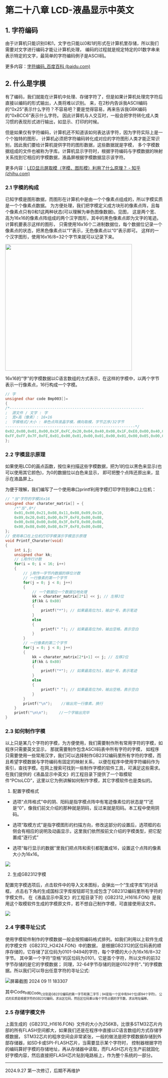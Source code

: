 # 第二十八章 LCD-液晶显示中英文

## 1. 字符编码

由于计算机只能识别0和1，文字也只能以0和1的形式在计算机里存储，所以我们需要对文字进行编码才能让计算机处理， 编码的过程就是规定特定的01数字串来表示特定的文字，最简单的字符编码例子是ASCII码。

更多内容：[字符编码_百度百科 (baidu.com)](https://baike.baidu.com/item/%E5%AD%97%E7%AC%A6%E7%BC%96%E7%A0%81/8446880)

## 2. 什么是字模

有了编码，我们就能在计算机中处理、存储字符了，但是如果计算机处理完字符后直接以编码的形式输出，人类将难以识别。 来，在2秒内告诉我ASCII编码的“0x25”表示什么字符？不容易吧？要是觉得容易，再来告诉我GBK编码的“0xBCC6”表示什么字符。 因此计算机与人交互时，一般会把字符转化成人类习惯的表现形式进行输出，如显示、打印的时候。

但是如果仅有字符编码，计算机还不知道该如何表达该字符，因为字符实际上是一个个独特的图形， 计算机必须把字符编码转化成对应的字符图形人类才能正常识别，因此我们要给计算机提供字符的图形数据，这些数据就是字模， 多个字模数据组成的文件也被称为字库。计算机显示字符时，根据字符编码与字模数据的映射关系找到它相应的字模数据，液晶屏根据字模数据显示该字符。

更多内容：[LED显示屏取模（字模、图形模）利用了什么原理？ - 知乎 (zhihu.com)](https://www.zhihu.com/question/28063387)

### 2.1 字模的构成

已知字模是图形数据，而图形在计算机中是由一个个像素点组成的，所以字模实质是一个个像素点数据。 为方便处理，我们把字模定义成方块形的像素点阵，且每个像素点只有0和1这两种状态(可以理解为单色图像数据)。见图， 这是两个宽、高为16x16的像素点阵组成的两个汉字图形，其中的黑色像素点即为文字的笔迹。计算机要表示这样的图形， 只需使用16x16个二进制数据位，每个数据位记录一个像素点的状态，把黑色像素点以“1”表示，无色像素点以“0”表示即可。 这样的一个汉字图形，使用16x16/8=32个字节来就可以记录下来。

<img title="" src="https://doc.embedfire.com/mcu/stm32/f103zhinanzhe/std/zh/latest/_images/LCDdis003.png" alt="" width="405">

16x16的“字”的字模数据以C语言数组的方式表示，在这样的字模中，以两个字节表示一行像素点，16行构成一个字模。

```c
// 字
unsigned char code Bmp003[]=
{
/*------------------------------------------------------------
;  源文件 / 文字 : 字
;  宽×高（像素）: 16×16
;  字模格式/大小 : 单色点阵液晶字模，横向取模，字节正序/32字节
----------------------------------------------------------*/
0x02,0x00,0x01,0x00,0x3F,0xFC,0x20,0x04,0x40,0x08,0x1F,0xE0,0x00,0x40,0x00,0x80,
0xFF,0xFF,0x7F,0xFE,0x01,0x00,0x01,0x00,0x01,0x00,0x01,0x00,0x05,0x00,0x02,0x00,
};
```

### 2.2 字模显示原理

如果使用LCD的画点函数，按位来扫描这些字模数据，把为1的位以黑色来显示(也可以使用其它颜色)，为0的数据位以白色来显示， 即可把整个点阵还原出来，显示在液晶屏上。

为便于理解，我们编写了一个使用串口printf利用字模打印字符到串口上位机：

```c
// "当"字符的字模16x16 
unsigned char charater_matrix[] = {
    /*"当",0*/
    0x01,0x00,0x21,0x08,0x11,0x08,0x09,0x10,
    0x09,0x20,0x01,0x00,0x7F,0xF8,0x00,0x08,
    0x00,0x08,0x00,0x08,0x3F,0xF8,0x00,0x08,
    0x00,0x08,0x00,0x08,0x7F,0xF8,0x00,0x08,
};
// 使用串口在上位机打印字模演示字模显示原理
void Printf_Charater(void)
{
    int i,j;
    unsigned char kk;
    // i用作行计数
    for(i = 0; i < 16; i++) 
    {
        // j用作一字节内数据的移位计数
        // 一行像素的第一个字节
        for(j = 0; j < 8; j++) 
        {
            // 一个数据位一个数据位地处理
            kk = charater_matrix[2*i] << j; // 左移J位
            if(kk & 0x80) 
            {
                printf("*"); // 如果最高位为1，输出*号，表示笔迹
            } 
            else 
            {
                printf(" "); // 如果最高位为0，输出空格，表示空白
            }
        }
        // 一行像素的第二个字节
        for(j = 0; j < 8; j++) 
        {
            kk = charater_matrix[2*i+1] << j; // 左移J位
            if(kk & 0x80) 
            {
                printf("*"); // 如果最高位为1，输出*号，表示笔迹
            } 
            else 
            {
                printf(" "); // 如果最高位为0，输出空格，表示空白
            }
        }
        printf("\n");    //输出完一行像素，换行
    }
    printf("\n\n");     //一个字输出完毕
}
```

### 2.3 如何制作字模

以上只是某几个字符的字模，为方便使用，我们需要制作所有常用字符的字模，如程序只需要英文显示， 那就需要制作包含ASCII码表中所有字符的字模， 如程序只需要使用一些常用汉字，我们可以选择制作GB2312编码里所有字符的字模，而且希望字模数据与字符编码有固定的映射关系， 以便在程序中使用字符编码作为索引，查找字模。在网上搜索可找到一些制作字模的软件工具，可满足这些需求。 在我们提供的《液晶显示中英文》的工程目录下提供了一个取模软件“PCtoLCD”，这里以它为例讲解如何制作字模，其它字模软件也是类似的。

1. 配置字模格式
- 选项“点阵格式”中的阴、阳码是指字模点阵中有笔迹像素位的状态是“1”还是“0”，像我们前文介绍的那种就是阴码，反过来就是阳码。本工程中使用阴码。

- 选项“取模方式”是指字模图形的扫描方向，修改这部分的设置后，选项框的右侧会有相应的说明及动画显示，这里我们依然按前文介绍的字模类型，把它配置成“逐行式”

- 选项“每行显示的数据”里我们把点阵和索引都配置成16，设置这个点阵的像素大小为16x16。

![](https://doc.embedfire.com/mcu/stm32/f103zhinanzhe/std/zh/latest/_images/LCDdis005.jpg)

2. 生成GB2312字模

配置完字模选项后，点击软件中的导入文本图标，会弹出一个“生成字库”的对话框， 点击右下角的生成国标汉字库按钮即可生成包含了GB2312编码里所有字符的字模文件。 在《液晶显示中英文》的工程目录下的《GB2312_H1616.FON》是我用这个取模软件生成的字模原文件，若不想自己制作字模，可直接使用该文件。

![](https://doc.embedfire.com/mcu/stm32/f103zhinanzhe/std/zh/latest/_images/LCDdis006.jpg)

### 2.4 字模寻址公式

使用字模软件制作的字模数据一般会按照编码格式排列。如我们利用以上软件生成的字模文件《GB2312_H2424.FON》中的数据， 是根据GB2312的区位码表的顺序存储的，它存储了区位码为0101-9494的字符，每个字模的大小为16x16/8=32字节。 其中第一个字符“空格”的区位码为0101，它是首个字符，所以文件的前32字节存储的是它的字模数据； 同理，32-64字节存储的则是0102字符“、”的字模数据。所以我们可以导出任意字符的寻址公式:

![屏幕截图 2024 09 11 183307](https://img.picgo.net/2024/09/11/-2024-09-11-1833077ea207ee9e8fe3ed.png)

其中Code<sub>H和Code<sub>L分别是GB2312编码的第一字节和第二字节；94是指一个区中有94个位(即94个字符)。 公式的实质是根据字符的GB2312编码，求出区位码，然后区位码乘以每个字符占据的字节数，求出地址偏移。

### 2.5 存储字模文件

上面生成的《GB2312_H1616.FON》文件的大小为256KB，比很多STM32芯片内部的所有FLASH空间都大，如果我们还是在程序中直接以C语言数组的方式存储字模数据， STM32芯片的程序空间会非常紧张，一般的做法是把字模数据存储到外部存储器，如SD卡或SPI-FLASH芯片，当需要显示某个字符时， 控制器根据字符的编码算好字模的存储地址，再从存储器中读取，而FLASH芯片在生产前就固化好字模内容，然后直接把FLASH芯片贴到电路板上，作为整个系统的一部分。

---

2024.9.27 第一次修订，后期不再维护
